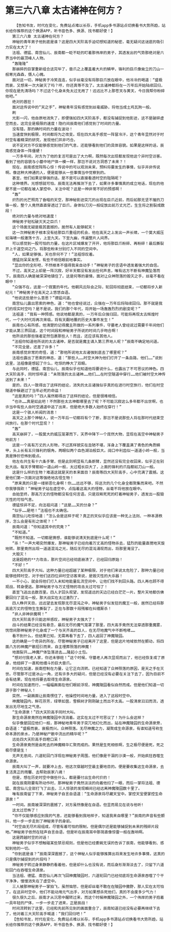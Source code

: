 # 第三六八章 太古诸神在何方？
        【告知书友，时代在变化，免费站点难以长存，手机app多书源站点切换看书大势所趋，站长给你推荐的这个换源APP，听书音色多、换源、找书都好使！】
       第三六八章 太古诸神在何方？
       神秘的青年男子他到底是谁？这是四大天阶高手迫切想知道的秘密，毫无疑问这谜底的吸引力实在太大了！
       法祖、德猛、南宫仙儿、辰南都一眨不眨的盯着那伟岸的男子，其透发出的气势那绝对是六界当中的最顶峰人人物。
       “轰隆隆”
       那崩碎的巨掌重新组合这完毕了，兽爪之上覆盖着大片的鳞甲，锋利的巨爪像耸立的刀山一般寒光森森，慑人心魄。
       面对这一切，神秘男子冷笑连连，似乎丝毫没有将那巨爪放在眼中，他冷冷的喝道：“盛极而衰，又想来一次大破灭了吗？哼，你还真等不及了。太古诸神都将在一万年后开始陆续回归，你现在是先清场吗？不过这个化身未免太过无用了！远远比不上那苍天与黄天，今日我帮你粉碎他吧。”
       绝对的嚣狂！
       面对这传说中的“天之手”，神秘青年没有感觉到丝毫威胁，将他当成土鸡瓦狗一般。
       刷
       光影一闪，他自原地消失了，即便强如四大天阶高手，都没有捕捉到他影迹，这不是破碎虚空而去，这完全是极限的速度！隐约间辰南他们感觉到了时间的力量。
       没有错，那的确时间的力量在波动！
       当速度快到极限，时间都将为之改变。现在四大高手感觉一阵冒冷汗，这个青年显然对于时时空有着精深的研究，发现他们并非巧合。
       说不定对方不仅能够感觉到他们的气息，还能够看到他们的具体容貌。如果是这样的话，辰南感觉身体一阵僵硬！
       一万多年间，对方为了他的复活可是出了大力啊，既然每次出现都发现他这个异时空访客。看到了他的容貌与小墓中地尸体一模一样，那岂不说对方洞悉了未来？！
       现在，辰南感觉阵阵心惊！传说中的可以观测未来，预料将要发生的事情，似乎并非传说啊。像这种大神通的人，便是能够从一些事情当中觉察到的。
       甚至，他们如果足够强的话，是不是可以直接看透时空的阻隔呢？
       这种境界。光想想就可怕，辰南无法再推测下去了，如果许多事情真的成立地话，现在的他是不是一切都在被人掌控中、关注中呢？这是一种非常不好的预感啊！
       “轰”
       炽烈的光芒照亮了昏暗的天空，那神秘影迹突兀的出现在巨爪近前，而后如那无坚不摧的刀锋一般，整个人竟然直直穿透过了巨爪，身体似刀刃一般绽放出前万丈光芒。生生将之割裂成数段！
       绝对的力量与绝对地速度！
       神秘男子轻松破灭天之巨爪！
       这个场面无疑是极其震撼的，居然有人能够弑天！
       这一次神秘男子根本没有给那巨爪重组的机会，他在高天之上发出一声长啸，一个莫大威压如海啸一般激荡十方，上至九天。下至九幽，传遍整片人间界。
       可以感觉到一股可怕的力量，在这片区域爆发了开开，他将那巨爪粉碎、再粉碎！最后撕裂开上千道空间之门。将那些粉末分别打入不同的空间中。
       “人，如果足够强，天也奈何不了！”法祖惊叹着。
       德猛则呆呆发愣，有些不相信眼前地事实。
       “显出你的全形吧，不然根本不值得我亲自动手！”神秘男子的言语中透发着强大的自信。
       不过，高天之上却是一阵沉寂，好半天都没有发出任何声息，唯有远方不断有神魔坠落而下。辰南四人确是被深深地镇住了。这是何等的豪情，面对让众神殒落的毁灭之手，丝毫不看在眼中！
       “众强不在，这是一个寂寞的年代。他朝风云际会之际，轮回将彻底结束，一切都将步入新纪元！”神秘男子在高天之上悠悠自语。
       “他说这些是什么意思？”德猛问道。
       南宫仙儿露出思索的神色，道：“他也曾经说过，众强在一万年后将陆续回归。那不就是我们的现实时空吗？是不是说。我们的那个年代，将开始一场轰轰烈烈的剧变呢？”
       法祖道：“我有一种预感。他说地都是真的，一万年后众强归回，可能将再现太古辉煌时代，一个大时代将再次来临，将有天翻地覆的历史大事件发生！”
       辰南也心有所感，他清楚的记得魔主所做的一系列事件，守墓老人曾经说过需要千年间他们才能从第三界回返，这个时间段和神秘男子所说的时间几乎吻合啊！
       他所说的那些强者定然包裹那些人！而且，还应该有其他人。
       “法祖你知道他所说的太古诸神，是否就是魔主请入第三界地人呢？”辰南不确定地问道。
       “不完全是，还差了许多！”
       辰南感觉非常的奇怪，道：“那他所说地太古诸强到底去了哪里呢？”
       法祖也露出了思索的神态，道：“那些人……时空大神为他们打开了一条血路，他们……”说到这里，法祖像是想起了什么，吃惊的睁大了双眼。
       与此同时，德猛、南宫仙儿、辰南似乎也知道他将要说什么，也露出了不可思议的神色。四大天阶高手，同时惊呼道：“未殒落的太古诸神……他们……在时空隧道中穿行……他们被时空大神传送到了未来！”
       是的，四人一致得出了这样的结论，消失的太古诸强似乎真的在进行时空旅行，他们在时空隧道中躲避过了当年必死的命运！
       “这是真的吗？”四人虽然都得出了这样的结论，但是很难相信。
       “也许……真是如此吧！不然那些太古神都哪里去了呢？不可能沉寂这么多年都不出世啊，也许当中有些人自时空通道中逃了出来，但是绝大多数人始终在穿行！”
       这是一个骇人听闻的消息！
       高天之上那个神秘人，说一万年后一切都将有个了断，那岂不是说那些人将在那时代结束空间旅行。在那个时代显现？！
       “轰”
       高天崩碎了，一股莫大的威压笼罩而下，天界中降下一个庞然大物，显现在高空中神秘男子地前方！
       这是一个高有万丈的人形物，不过其样貌实在丑陋不堪，浑身上下覆盖满了青色的角质鳞甲，头上长有五只锋利的银角，两眼似两个血色湖泊般巨大。阔口中利齿似一道道小岭一般，当真是狰狞恐怖到极点。
       他左右共生有十六条手臂，但是此刻明显有几条断臂，显然还没有完全收回来，似乎正在别处大战。每天手臂都如一道山岭一般，太过粗长巨大了，上面的锋利的爪指都如刀山一般。
       这是什么样的生物？难道这就是天的本来面目？辰南等四大天阶高手，心中充满了震撼。这是他们第一次面对这等强绝地古怪生物！
       “原来真的只是一缕邪恶化身啊！你……远远不够，将这次的几个化身全都聚集而来吧。不然你我够我砍！”神秘男子站在虚空中，点指着这高大的怪物，丝毫不将他放在眼中。
       自始至终，那高万丈的怪物都没有任何言语。只是双眸死死的盯着神秘男子，透发出一股毁灭性的可怕气息。
       德猛惊异不定，向法祖问道：“这是……天的分身？”
       “似乎……是吧！”法祖也不太确信。
       南宫仙儿吃惊地道：“怎么会是这样子呢？真正的天似乎应该是一种无上法则、一种本源秩序，怎么会是有形之体呢？！”
       辰南问道：“你知道其中的究竟？”
       “不知道。”
       “既然不知道。一切都是猜想，谁能够说清天到底是什么呢！”
       “杀！”一声大喝突然爆发，那神秘男子已经向着万丈高的怪物杀去，猛烈的能量直搅地天旋地转。那里竟然出现一道道混沌之光，随后无尽的混沌涌现而出，将那里淹没了。
       大毁灭！
       这是超绝的**力攻击，那片空间已经彻底崩溃了，已经回归原始！
       “不好！”
       四大天阶高手大叫。这种力量已经超越了某种极限，对于他们来说太危险了，那种力量已经能够扭转时空，对于他们这四位异时空访客来说，是毁灭性的大杀器！
       一不小心，就会将他们打入未知地能量乱流空间中，让他们找不到回头路。四人再也顾不得观战，转身便逃。那神秘男子与万丈怪物的攻击太过可怕了！
       直至飞逃出去数百里。四人才回头观望，发现遥远的天边已经白茫茫一片。整片天地都仿佛要回归了混沌一般，那大战实在太过激烈了。
       四人睁开天目，远远望去发现那无尽混沌之中，神秘男子似发狂的魔王一般，居然已经将那高逾万丈的怪物生生撕裂了，正在与那数十段残躯在纠缠厮杀！
       “非人非神非魔啊！”
       四大天阶高手只能这样感叹，神秘男子太强大了！
       战斗的结果已经没有悬念，最后无尽的魔气笼罩了那里，四大高手竟然无法穿透那重魔雾，恍惚间那神秘男子化身成了一个与天齐高的巨人，在无尽地魔气中不断咆哮……
       看不到什么，但结果已知，无需再看下去了，四人返回了神魔陵园。
       这的确是一个奇异的所在，尽管神秘男子已经离开了这里，但是这片地域依然在颤动，将四面八方的神魔尸骸招引而来，自主埋葬殒落的神魔！
       地面裂开……神魔尸体坠落进去……隆起小土包。
       “想对付我老人家，你还未够班！”这个时候，守墓老人再次显现而出了，他已经恢复成了原身，他扭碎了一直和他缠斗的巨大兽爪。
       时间在加速，辰南控制在力量，让它正向流转。已经知道了众神殒落的原因，是天之手在灭世。尽管那不过是冰山一角，还有许多大的疑问，但是已经没有必要在关注下去了，因为目前不会有结果，现在他将要去取得生命源泉。
       时间在加速而行，一幅幅画面在他们眼前浮现，神魔陵园看似自然而成。但是他们知道一切源于那个神秘人！
       突然，一副画面让辰南愣住了，他操控时间地力量，进入了这段时空中。
       神魔陵园内，鲜花芬芳，绿草如茵，雪枫树才刚刚破土而出不太高。一股清泉汩汩而流，透发出无尽地生之气息。
       “生命源泉！”四大天阶高手同时大叫。
       那生命源泉竟然在神魔陵园中流淌着。这实在太过不可思议了！为什么会这样？
       似乎像是回应他们一般，那神秘地青年男子突兀地幻化而出，站在神魔陵园的生命源泉旁，自语道：“盛极而衰，衰极而兴。众神殒落。无尽神魔之力，凝聚成生命源泉，有谁知道号称生命本源的泉水，乃是神秘尸骸中流出的精华呢？”
       远处四大天阶高手目瞪口呆！
       生命源泉竟然是由死去的神魔精华汇聚而成的。果然是生死相依啊，生之极尽便是死，死之极尽便是生！
       无声无息间，六道轮回门浮现在神秘男子周围，他们像是干涸的沙漠一般，开始疯狂吞噬生命源泉。
       辰南大叫了一声，就要冲上去，他这次穿越时空最主要地目的。便是要收集这生命源泉，去复活真正的雨馨、去帮助辰家八魂！
       但是，想在历史时空中做些什么，都是要付出生命代价的！
       就在辰南刚要有所动作时，那神秘男子竟然淡淡的向着他扫了一眼，而后一掌将法祖、德猛、南宫仙儿全部打飞了出去，三人惊骇的发现瞬间已经远离神魔陵园数十里了。
       唯有辰南留了下来，神秘男子自言自语道：“生命源泉将尽藏天宝中。掌控天宝便掌控生命源泉！”
       一时间。辰南被深深的震撼了，对方虽然像是在自语。但显而易见在说与他听!
       这太过恐怖了！
       “你不仅能够感应到我的气息，还能够看到我地样子，知道我来自哪里？”辰南的声音有些颤抖，他一步一步走到了神秘男子的身前。
       “时空由无尽片段组成，尽管有着可怕的限制，但是偶尔还是能够捕捉到未来的残碎片段地。”神秘男子依然在轻声自言自语，但是听在辰南耳中那简直像惊雷一般在轰响啊。
       这是跨越时空的对话！
       神秘男子似乎不想触碰某些禁忌规则，但是他已经委婉无误的告诉了辰南，他能够看到、感知到他的一切。
       “你到底是谁？”辰南深深震撼了，这个神秘人似乎能够推算出将来发生地许多事情，这真的只是偶尔捕捉到的片段吗？
       神秘男子转过身来静静的看着他，但是却什么也没有说，而后身形渐渐淡去了，只留下六道轮回门在吞噬生命源泉。
       当法祖、德猛、南宫仙儿再次飞回神魔陵园时，六道轮回门已经彻底将生命源泉吞噬了个干干净净，慢慢消失在了虚空中。
       三人被那神秘男子一掌拍飞，虽然恼怒，但是却丝毫不敢在在陵园中撒野，那人实在太可怕了。在这异时空中，他们不能动用元气出手，对方如果想杀死他们，真的不会废多少气力！
       很久很久之后，辰南才从沉思中醒转过来，而这个时候神魔陵园之外，一个伟岸的男子抱着一具年轻的尸体，一步一步走了进来，正是辰战！
       时间流转到了这里，已经和先前所见到的画面重合了，辰南知道已经没有必要再继续下去了，他对着三大天阶高手喊道：“我们回归吧！”
       【告知书友，时代在变化，免费站点难以长存，手机app多书源站点切换看书大势所趋，站长给你推荐的这个换源APP，听书音色多、换源、找书都好使！】